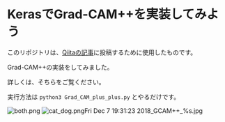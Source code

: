 # KerasでGrad-CAM++を実装してみよう

このリポジトリは、[Qiitaの記事]()に投稿するために使用したものです。

Grad-CAM++の実装をしてみました。

詳しくは、そちらをご覧ください。

実行方法は
`python3 Grad_CAM_plus_plus.py`
とやるだけです。

![both.png](https://qiita-image-store.s3.amazonaws.com/0/221972/ef81a58a-9603-218d-0f60-634caed4f20f.png)
![cat_dog.pngFri Dec  7 19:31:23 2018_GCAM++_%s.jpg](https://qiita-image-store.s3.amazonaws.com/0/221972/50f81cbb-a5d3-e5fc-c949-4ff705e6a24c.jpeg)
